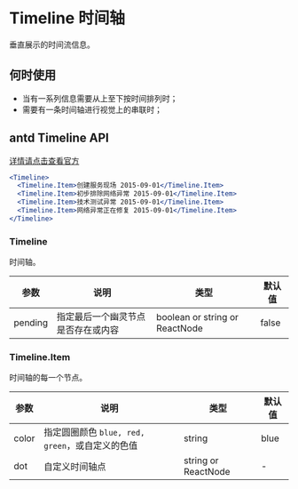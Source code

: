 # Timeline 时间轴

垂直展示的时间流信息。

## 何时使用

- 当有一系列信息需要从上至下按时间排列时；
- 需要有一条时间轴进行视觉上的串联时；

## antd Timeline API

[详情请点击查看官方](https://ant.design/components/timeline-cn/)

```jsx
<Timeline>
  <Timeline.Item>创建服务现场 2015-09-01</Timeline.Item>
  <Timeline.Item>初步排除网络异常 2015-09-01</Timeline.Item>
  <Timeline.Item>技术测试异常 2015-09-01</Timeline.Item>
  <Timeline.Item>网络异常正在修复 2015-09-01</Timeline.Item>
</Timeline>
```

### Timeline

时间轴。

| 参数      | 说明                                     | 类型       | 默认值 |
|----------|----------------------------------------|------------|-------|
| pending  | 指定最后一个幽灵节点是否存在或内容 | boolean or string or ReactNode | false  |

### Timeline.Item

时间轴的每一个节点。

| 参数      | 说明                                     | 类型       | 默认值 |
|----------|------------------------------------------|------------|-------|
| color   | 指定圆圈颜色 `blue, red, green`，或自定义的色值 | string | blue  |
| dot   | 自定义时间轴点 | string or ReactNode | -  |

